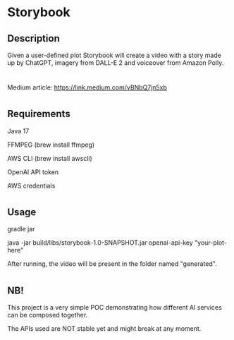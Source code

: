 # Storybook

## Description
Given a user-defined plot Storybook will create a video with a story made up by ChatGPT, imagery from DALL-E 2 and voiceover from Amazon Polly.
#
Medium article: https://link.medium.com/vBNbQ7jn5xb

#
## Requirements
Java 17

FFMPEG (brew install ffmpeg)

AWS CLI (brew install awscli)

OpenAI API token

AWS credentials


#
## Usage
gradle jar

java -jar build/libs/storybook-1.0-SNAPSHOT.jar openai-api-key "your-plot-here"  

After running, the video will be present in the folder named "generated".

#
## NB!
This project is a very simple POC demonstrating how different AI services can be composed together. 

The APIs used are NOT stable yet and might break at any moment.
